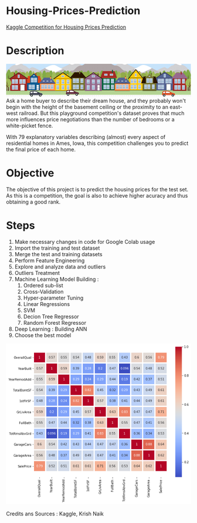 # Housing-Prices-Prediction
[Kaggle Competition for Housing Prices Prediction](https://www.kaggle.com/c/house-prices-advanced-regression-techniques)

# Description
![](https://github.com/rachitj/Images/blob/master/housesbanner.png)
Ask a home buyer to describe their dream house, and they probably won't begin with the height of the basement ceiling or the proximity to an east-west railroad. But this playground competition's dataset proves that much more influences price negotiations than the number of bedrooms or a white-picket fence.

With 79 explanatory variables describing (almost) every aspect of residential homes in Ames, Iowa, this competition challenges you to predict the final price of each home.

# Objective
The objective of this project is to predict the housing prices for the test set. As this is a competition, the goal is also to achieve higher acuracy and thus obtaining a good rank.
# Steps
1. Make necessary changes in code for Google Colab usage
2. Import the training and test dataset
3. Merge the test and training datasets
4. Perform Feature Engineering
5. Explore and analyze data and outliers
6. Outliers Treatment
7. Machine Learning Model Building :
   1. Ordered sub-list
   2. Cross-Validation
   3. Hyper-parameter Tuning
   4. Linear Regressions
   5. SVM
   6. Decion Tree Regressor
   7. Random Forest Regressor
8. Deep Learning : Building ANN
9. Choose the best model

![](https://github.com/rachitj/Housing-Prices-Prediction/blob/master/housingPrices_corelation.png)
   
Credits ans Sources : Kaggle, Krish Naik
